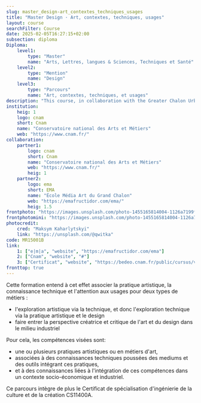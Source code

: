 ```yaml
---
slug: master_design-art_contextes_techniques_usages
title: "Master Design · Art, contextes, techniques, usages"
layout: course
searchFilter: Course
date: 2025-02-05T16:27:15+02:00
subsection: diploma
Diploma:
    level1:
        type: "Master"
        name: "Arts, Lettres, langues & Sciences, Techniques et Santé"
    level2:
        type: "Mention"
        name: "Design"
    level3:
        type: "Parcours"
        name: "Art, contextes, techniques, et usages"
description: "This course, in collaboration with the Greater Chalon Urban Community, e|m|a, the Burgundy Franche-Comté Regional Centre for Continuing Education, and the Cnam, trains artists and technicians in the techniques and engineering related to their artistic practice (materials, tools, etc.)."
institution:
    heig: 1
    logo: cnam
    short: Cnam
    name: "Conservatoire national des Arts et Métiers"
    web: "https://www.cnam.fr/"
collaboration:
    partner1:
        logo: cnam
        short: Cnam
        name: "Conservatoire national des Arts et Métiers"
        web: "https://www.cnam.fr/"
        heig: 1
    partner2:
        logo: ema
        short: EMA
        name: "École Média Art du Grand Chalon"
        web: "https://emafructidor.com/ema/"
        heig: 1.5
frontphoto: "https://images.unsplash.com/photo-1455165814004-1126a7199f9b?q=80&w=1080"
frontphotomini: "https://images.unsplash.com/photo-1455165814004-1126a7199f9b?q=80&w=500"
photocredit: 
    cred: "Maksym Kaharlytskyi"
    link: "https://unsplash.com/@qwitka"
code: MR15001B
link:
    1: ["e|m|a", "website", "https://emafructidor.com/ema"]
    2: ["Cnam", "website", "#"]
    3: ["Certificat", "website", "https://bedeo.cnam.fr/public/cursus/view/CS11400A"]
fronttop: true
---
```

Cette formation entend à cet effet associer la pratique artistique, la connaissance technique et l'attention aux
usages pour deux types de métiers :
- l'exploration artistique via la technique, et donc l'exploration technique via la pratique artistique et le design
- faire entrer la perspective créatrice et critique de l'art et du design dans le milieu industriel

Pour cela, les compétences visées sont:
- une ou plusieurs pratiques artistiques ou en métiers d'art,
- associées à des connaissances techniques poussées des mediums et des outils intégrant ces pratiques,
- et à des connaissances liées à l'intégration de ces compétences dans un contexte socio-économique et
industriel.

Ce parcours intègre de plus le Certificat de spécialisation d'ingénierie de la culture et de la création
CS11400A.